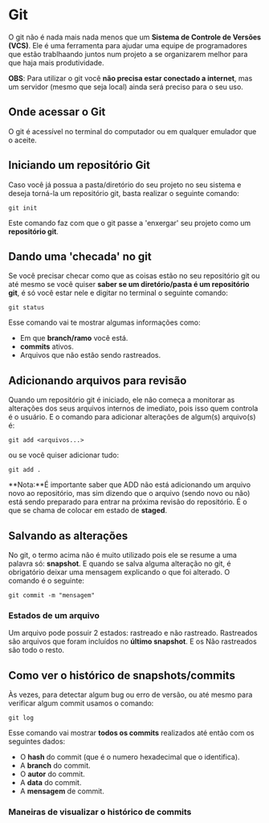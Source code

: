 # Git

O git não é nada mais nada menos que um **Sistema de Controle de Versões (VCS)**. Ele é uma ferramenta para ajudar uma equipe de programadores que estão trablhaando juntos num projeto a se organizarem melhor para que haja mais produtividade.

**OBS**: Para utilizar o git você **não precisa estar conectado a internet**, mas um servidor (mesmo que seja local) ainda será preciso para o seu uso.

## Onde acessar o Git

O git é acessível no terminal do computador ou em qualquer emulador que o aceite.

## Iniciando um repositório Git

Caso você já possua a pasta/diretório do seu projeto no seu sistema e deseja torná-la um repositório git, basta realizar o seguinte comando: 

`git init`

Este comando faz com que o git passe a 'enxergar' seu projeto como um **repositório git**.

## Dando uma 'checada' no git

Se você precisar checar como que as coisas estão no seu repositório git ou até mesmo se você quiser **saber se um diretório/pasta é um repositório git**, é só você estar nele e digitar no terminal o seguinte comando:

`git status`

Esse comando vai te mostrar algumas informações como:

* Em que **branch/ramo** você está.
* **commits** ativos.
* Arquivos que não estão sendo rastreados.

## Adicionando arquivos para revisão

Quando um repositório git é iniciado, ele não começa a monitorar as alterações dos seus arquivos internos de imediato, pois isso quem controla é o usuário. E o comando para adicionar alterações de algum(s) arquivo(s) é:

`git add <arquivos...>`

ou se você quiser adicionar tudo:

`git add .`

**Nota:**É importante saber que ADD não está adicionando um arquivo novo ao repositório, mas sim dizendo que o arquivo (sendo novo ou não) está sendo preparado para entrar na próxima revisão do repositório. É o que se chama de colocar em estado de **staged**.

## Salvando as alterações

No git, o termo acima não é muito utilizado pois ele se resume a uma palavra só: __snapshot__. E quando se salva alguma alteração no git, é obrigatório deixar uma mensagem explicando o que foi alterado. O comando é o seguinte:

`git commit -m "mensagem"`

### Estados de um arquivo

Um arquivo pode possuir 2 estados: rastreado e não rastreado. Rastreados são arquivos que foram incluídos no **último snapshot**. E os Não rastreados são todo o resto.

## Como ver o histórico de snapshots/commits

Às vezes, para detectar algum bug ou erro de versão, ou até mesmo para verificar algum commit usamos o comando:

`git log`

Esse comando vai mostrar **todos os commits** realizados até então com os seguintes dados:

* O **hash** do commit (que é o numero hexadecimal que o identifica).
* A **branch** do commit.
* O **autor** do commit.
* A **data** do commit.
* A **mensagem** de commit.

### Maneiras de visualizar o histórico de commits